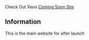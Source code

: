 Check Out Xeos [Coming Soon Site](https://xeosstudios.xyz)

## Information
This is the main website for after launch
